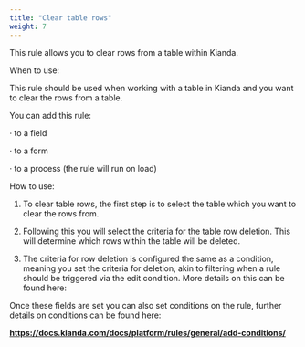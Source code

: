```yaml
---
title: "Clear table rows"
weight: 7
---
```


This rule allows you to clear rows from a table within Kianda.

When to use:

This rule should be used when working with a table in Kianda and you want to clear the rows from a table. 

You can add this rule:

·    to a field

·    to a form

·    to a process (the rule will run on load)

 

How to use:

1. To clear table rows, the first step is to select the table which you want to clear the rows from.

2. Following this you will select the criteria for the table row deletion. This will determine which rows within the table will be deleted. 

3. The criteria for row deletion is configured the same as a condition, meaning you set the criteria for deletion, akin to filtering when a rule should be triggered via the edit condition. More details on this can be found here:

Once these fields are set you can also set conditions on the rule, further details on conditions can be found here:

**https://docs.kianda.com/docs/platform/rules/general/add-conditions/**